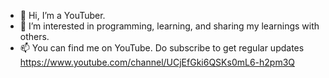 - 👋 Hi, I’m a YouTuber.
- 👀 I’m interested in programming, learning, and sharing my learnings with others.
- 📫 You can find me on YouTube. Do subscribe to get regular updates https://www.youtube.com/channel/UCjEfGki6QSKs0mL6-h2pm3Q 

<!---
therealdumbprogrammer/therealdumbprogrammer is a ✨ special ✨ repository because its `README.md` (this file) appears on your GitHub profile.
You can click the Preview link to take a look at your changes.
--->
